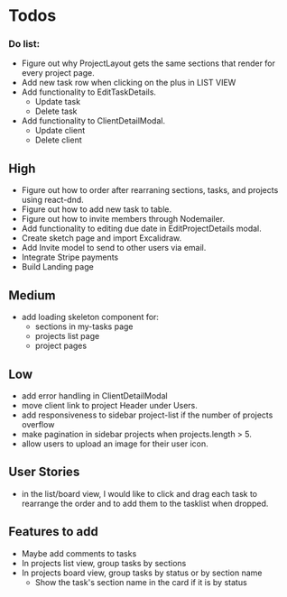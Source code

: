 # Todos

### Do list:

- Figure out why ProjectLayout gets the same sections that render for every project page.
- Add new task row when clicking on the plus in LIST VIEW
- Add functionality to EditTaskDetails.
  - Update task
  - Delete task
- Add functionality to ClientDetailModal.
  - Update client
  - Delete client

## High

- Figure out how to order after rearraning sections, tasks, and projects using react-dnd.
- Figure out how to add new task to table.
- Figure out how to invite members through Nodemailer.
- Add functionality to editing due date in EditProjectDetails modal.
- Create sketch page and import Excalidraw.
- Add Invite model to send to other users via email.
- Integrate Stripe payments
- Build Landing page

## Medium

- add loading skeleton component for:
  - sections in my-tasks page
  - projects list page
  - project pages

## Low

- add error handling in ClientDetailModal
- move client link to project Header under Users.
- add responsiveness to sidebar project-list if the number of projects overflow
- make pagination in sidebar projects when projects.length > 5.
- allow users to upload an image for their user icon.

## User Stories

- in the list/board view, I would like to click and drag each task to rearrange the order and to add them to the tasklist when dropped.

## Features to add

- Maybe add comments to tasks
- In projects list view, group tasks by sections
- In projects board view, group tasks by status or by section name
  - Show the task's section name in the card if it is by status
